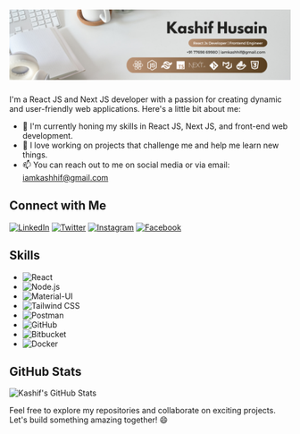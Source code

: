 # ![Header Image](https://github.com/iamkashhif/iamkashhif/blob/main/Kashif's%20LinkedIn%20Banner%20(1).png)  

I'm a React JS and Next JS developer with a passion for creating dynamic and user-friendly web applications. Here's a little bit about me:

- 🌱 I'm currently honing my skills in React JS, Next JS, and front-end web development.
- 🔭 I love working on projects that challenge me and help me learn new things.
- 📫 You can reach out to me on social media or via email: iamkashhif@gmail.com

## Connect with Me

[![LinkedIn](https://img.shields.io/badge/-iamkashhif-blue?style=flat&logo=Linkedin&logoColor=white)](https://www.linkedin.com/in/iamkashhif/)
[![Twitter](https://img.shields.io/badge/-iamkashhif-blue?style=flat&logo=Twitter&logoColor=white)](https://twitter.com/iamkashhif)
[![Instagram](https://img.shields.io/badge/-iamkashhif-purple?style=flat&logo=Instagram&logoColor=white)](https://www.instagram.com/iamkashhif/)
[![Facebook](https://img.shields.io/badge/-iamkashhif-blue?style=flat&logo=Facebook&logoColor=white)](https://www.facebook.com/iamkashhif)

## Skills

- ![React](https://img.shields.io/badge/-React-61DAFB?style=flat&logo=React&logoColor=white)
- ![Node.js](https://img.shields.io/badge/-Node.js-339933?style=flat&logo=Node.js&logoColor=white)
- ![Material-UI](https://img.shields.io/badge/-Material--UI-0081CB?style=flat&logo=Material-UI&logoColor=white)
- ![Tailwind CSS](https://img.shields.io/badge/-Tailwind_CSS-38B2AC?style=flat&logo=Tailwind-CSS&logoColor=white)
- ![Postman](https://img.shields.io/badge/-Postman-FF6C37?style=flat&logo=Postman&logoColor=white)
- ![GitHub](https://img.shields.io/badge/-GitHub-181717?style=flat&logo=GitHub&logoColor=white)
- ![Bitbucket](https://img.shields.io/badge/-Bitbucket-0052CC?style=flat&logo=Bitbucket&logoColor=white)
- ![Docker](https://img.shields.io/badge/-Docker-2496ED?style=flat&logo=Docker&logoColor=white)

## GitHub Stats

![Kashif's GitHub Stats](https://github-readme-stats.vercel.app/api?username=yourgithubusername&show_icons=true)

Feel free to explore my repositories and collaborate on exciting projects. Let's build something amazing together! 😄
